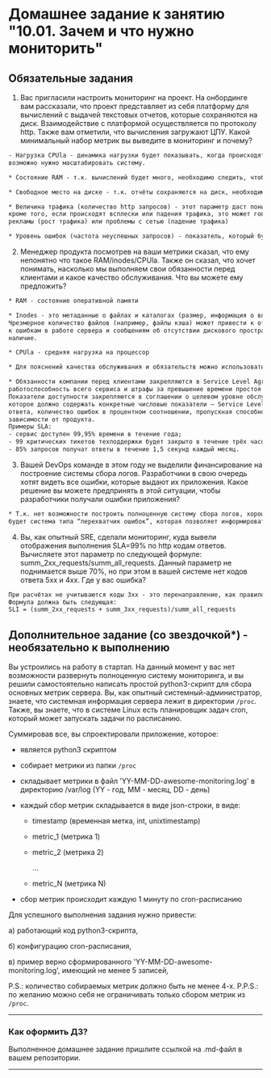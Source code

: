 # Домашнее задание к занятию "10.01. Зачем и что нужно мониторить"

## Обязательные задания

1. Вас пригласили настроить мониторинг на проект. На онбординге вам рассказали, что проект представляет из себя 
платформу для вычислений с выдачей текстовых отчетов, которые сохраняются на диск. Взаимодействие с платформой 
осуществляется по протоколу http. Также вам отметили, что вычисления загружают ЦПУ. Какой минимальный набор метрик вы
выведите в мониторинг и почему?

```      html
- Нагрузка CPUla - динамика нагрузки будет показывать, когда происходят пиковые нагрузки и достаточно ли в целом ресурсов,
возможно нужно масштабировать систему.

* Состояние RAM - т.к. вычислений будет много, необходимо следить, чтобы оперативной памяти было достаточно.

* Свободное место на диске - т.к. отчёты сохраняются на диск, необходимо контролировать свободное место.

* Величина трафика (количество http запросов) - этот параметр даст понимание, когда происходит пик обращений на проекте,
кроме того, если происходят всплески или падения трафика, это может говорить о бизнес показателях, таких как эффективность
рекламы (рост трафика) или проблемы с сетью (падение трафика)

* Уровень ошибок (частота неуспешных запросов) - показатель, который будет показывать стабильность работы приложения.
```
2. Менеджер продукта посмотрев на ваши метрики сказал, что ему непонятно что такое RAM/inodes/CPUla. Также он сказал, 
что хочет понимать, насколько мы выполняем свои обязанности перед клиентами и какое качество обслуживания. Что вы 
можете ему предложить?

```      html
* RAM - состояние оперативной памяти

* Inodes - это метаданные о файлах и каталогах (размер, информация о владельце, права доступа и т.д.).
Чрезмерное количество файлов (например, файлы кэша) может привести к отсутствию свободных inodes и, как следствие,
к ошибкам в работе сервера и сообщениям об отсутствии дискового пространства, несмотря на его фактическое
наличие.

* CPUla - средняя нагрузка на процессор

* Для пояснений качества обслуживания и обязательств можно использовать метрики SLO/SLA/SLI:

* Обязанности компании перед клиентами закрепляются в Service Level Agreement (SLA). Это соглашение описывает
работоспособность всего сервиса и штрафы за превышение времени простоя или другие нарушения.
Показатели доступности закрепляются в соглашении о целевом уровне обслуживания - Service-Level Objective (SLO),
которое должно содержать конкретные числовые показатели — Service Level Indicator (SLI). Это может быть время
ответа, количество ошибок в процентном соотношении, пропускная способность, корректность ответа - что угодно в
зависимости от продукта.
Примеры SLA:
- сервис доступен 99,95% времени в течение года;
- 99 критических тикетов техподдержки будет закрыто в течение трёх часов за квартал;
- 85% запросов получат ответы в течение 1,5 секунд каждый месяц.
```
3. Вашей DevOps команде в этом году не выделили финансирование на построение системы сбора логов. Разработчики в свою 
очередь хотят видеть все ошибки, которые выдают их приложения. Какое решение вы можете предпринять в этой ситуации, 
чтобы разработчики получали ошибки приложения?
```      html
* Т.к. нет возможности построить полноценную систему сбора логов, хорошим вариантом для получения ошибок приложения
будет система типа “перехватчик ошибок”, которая позволяет информировать о возникающих ошибках в режиме реального времени.

```
4. Вы, как опытный SRE, сделали мониторинг, куда вывели отображения выполнения SLA=99% по http кодам ответов. 
Вычисляете этот параметр по следующей формуле: summ_2xx_requests/summ_all_requests. Данный параметр не поднимается выше 
70%, но при этом в вашей системе нет кодов ответа 5xx и 4xx. Где у вас ошибка?
```      html
При расчётах не учитываются коды 3хх - это перенаправление, как правило, редирект с http на https.
Формула должна быть следующая:
SLI = (summ_2xx_requests + summ_3xx_requests)/summ_all_requests
``` 
## Дополнительное задание (со звездочкой*) - необязательно к выполнению

Вы устроились на работу в стартап. На данный момент у вас нет возможности развернуть полноценную систему 
мониторинга, и вы решили самостоятельно написать простой python3-скрипт для сбора основных метрик сервера. Вы, как 
опытный системный-администратор, знаете, что системная информация сервера лежит в директории `/proc`. 
Также, вы знаете, что в системе Linux есть  планировщик задач cron, который может запускать задачи по расписанию.

Суммировав все, вы спроектировали приложение, которое:
- является python3 скриптом
- собирает метрики из папки `/proc`
- складывает метрики в файл 'YY-MM-DD-awesome-monitoring.log' в директорию /var/log 
(YY - год, MM - месяц, DD - день)
- каждый сбор метрик складывается в виде json-строки, в виде:
  + timestamp (временная метка, int, unixtimestamp)
  + metric_1 (метрика 1)
  + metric_2 (метрика 2)
  
     ...
     
  + metric_N (метрика N)
  
- сбор метрик происходит каждую 1 минуту по cron-расписанию

Для успешного выполнения задания нужно привести:

а) работающий код python3-скрипта,

б) конфигурацию cron-расписания,

в) пример верно сформированного 'YY-MM-DD-awesome-monitoring.log', имеющий не менее 5 записей,

P.S.: количество собираемых метрик должно быть не менее 4-х.
P.P.S.: по желанию можно себя не ограничивать только сбором метрик из `/proc`.

---

### Как оформить ДЗ?

Выполненное домашнее задание пришлите ссылкой на .md-файл в вашем репозитории.

---
